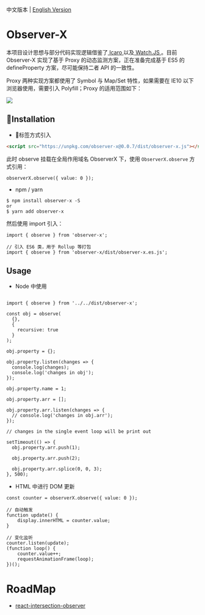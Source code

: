 
中文版本 | [English Version](./README.en.md)

# Observer-X

本项目设计思想与部分代码实现逻辑借鉴了[ Icaro ](https://github.com/GianlucaGuarini/icaro) 以及[ Watch.JS ](https://github.com/melanke/Watch.JS)。目前 Observer-X 实现了基于 Proxy 的动态监测方案，正在准备完成基于 ES5 的 defineProperty 方案，尽可能保持二者 API 的一致性。

Proxy 两种实现方案都使用了 Symbol 与 Map/Set 特性，如果需要在 IE10 以下浏览器使用，需要引入 Polyfill；Proxy 的适用范围如下：

![](https://coding.net/u/hoteam/p/Cache/git/raw/master/2017/8/1/WX20170808-212941.png)


## Installation

- 标签方式引入

```html
<script src="https://unpkg.com/observer-x@0.0.7/dist/observer-x.js"></script>
  ```
此时 observe 挂载在全局作用域名 ObserverX 下，使用 `ObserverX.observe` 方式引用：
```
observerX.observe({ value: 0 });
```

- npm / yarn

```shell
$ npm install observer-x -S
or
$ yarn add observer-x
``` 
然后使用 import 引入：
```shell
import { observe } from 'observer-x';

// 引入 ES6 类，用于 Rollup 等打包
import { observe } from 'observer-x/dist/observer-x.es.js';
```

## Usage

- Node 中使用
```

import { observe } from '../../dist/observer-x';

const obj = observe(
  {},
  {
    recursive: true
  }
);

obj.property = {};

obj.property.listen(changes => {
  console.log(changes);
  console.log('changes in obj');
});

obj.property.name = 1;

obj.property.arr = [];

obj.property.arr.listen(changes => {
  // console.log('changes in obj.arr');
});

// changes in the single event loop will be print out

setTimeout(() => {
  obj.property.arr.push(1);

  obj.property.arr.push(2);

  obj.property.arr.splice(0, 0, 3);
}, 500);

```


- HTML 中进行 DOM 更新

```
const counter = observerX.observe({ value: 0 });

// 自动触发
function update() {
    display.innerHTML = counter.value;
}

// 变化监听
counter.listen(update);
(function loop() {
    counter.value++;
    requestAnimationFrame(loop);
})();
```

# RoadMap

- [react-intersection-observer](https://github.com/thebuilder/react-intersection-observer)